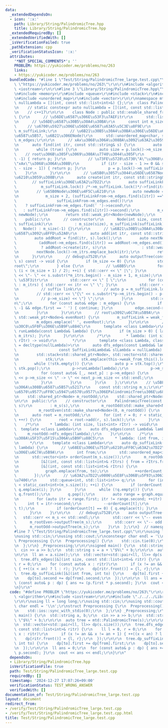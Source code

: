 ```yaml
---
data:
  _extendedDependsOn:
  - icon: ':x:'
    path: Library/String/PalindromicTree.hpp
    title: Library/String/PalindromicTree.hpp
  _extendedRequiredBy: []
  _extendedVerifiedWith: []
  _isVerificationFailed: true
  _pathExtension: cpp
  _verificationStatusIcon: ':x:'
  attributes:
    '*NOT_SPECIAL_COMMENTS*': ''
    PROBLEM: https://yukicoder.me/problems/no/263
    links:
    - https://yukicoder.me/problems/no/263
  bundledCode: "#line 1 \"Test/String/PalindromicTree_large.test.cpp\"\n#define PROBLEM\
    \ \"https://yukicoder.me/problems/no/263\"\r\n\r\n#include <algorithm>\r\n#include\
    \ <iostream>\r\n\r\n#line 3 \"Library/String/PalindromicTree.hpp\"\n#include <list>\r\
    \n#include <memory>\r\n#include <queue>\r\n#include <stack>\r\n#include <string>\r\
    \n#include <unordered_map>\r\n#include <vector>\r\n\r\nnamespace mtd {\r\n  auto\
    \ nullLambda = [](int, const std::list<int>&) {};\r\n  class PalindromicTree {\r\
    \n    // static constexpr auto nullLambda = [](int, const std::list<int>&) {};//\r\
    \n    // c++17\r\n\r\n    class Node : public std::enable_shared_from_this<Node>\
    \ {\r\n      // \u56DE\u6587\u306E\u53F3\u7AEFitr\r\n      std::list<int> m_itrs;\r\
    \n      // \u56DE\u6587\u30B5\u30A4\u30BA\r\n      const int m_size;\r\n\r\n \
    \     // \u6700\u5927\u306E\u56DE\u6587\u63A5\u5C3E\u8F9E\r\n      std::weak_ptr<Node>\
    \ m_suffixLink;\r\n      // \u6B21\u30B5\u30A4\u30BA\u306E\u56DE\u6587(\u56F2\u3080\
    \u6587\u5B57, \u6B21\u306ENode)\r\n      std::unordered_map<char, std::shared_ptr<Node>>\
    \ m_edges;\r\n\r\n      // xAx\u3068\u306A\u308BA\u3092\u63A2\u3059(x=str[itr])\r\
    \n      auto find(int itr, const std::string& s) {\r\n        auto p = this->weak_from_this();\r\
    \n        while (true) {\r\n          auto size = p.lock()->m_size;\r\n      \
    \    // root\u306B\u305F\u3069\u308A\u7740\u3044\u305F\r\n          if (size ==\
    \ -1) { return p; }\r\n          // \u73FE\u5728\u5730\"A\"\u306B\u304A\u3044\u3066\
    \"xAx\"\u3068\u306A\u308B\r\n          if (itr - size - 1 >= 0 && s[itr] == s[itr\
    \ - size - 1]) { return p; }\r\n          p = p.lock()->m_suffixLink;\r\n    \
    \    }\r\n      }\r\n\r\n      // \u65B0\u3057\u3044\u56DE\u6587Node\u3092\u4F5C\
    \u6210\u3059\u308B\r\n      auto create(int itr, const std::string& s) {\r\n \
    \       // suffixLink\u306E\u63A2\u7D22\r\n        auto suffixLinkFrom =\r\n \
    \           m_suffixLink.lock() /*->m_suffixLink.lock()*/->find(itr, s).lock();\r\
    \n        // \u65B0Node\u306E\u4F5C\u6210\r\n        auto newNode = std::make_shared<Node>(\r\
    \n            m_size + 2, (suffixLinkFrom->m_edges.find(s[itr]) ==\r\n       \
    \                  suffixLinkFrom->m_edges.end())\r\n                        \
    \    ? suffixLinkFrom->m_edges.find(' ')->second\r\n                         \
    \   : suffixLinkFrom->m_edges.find(s[itr])->second);\r\n        m_edges.emplace(s[itr],\
    \ newNode);\r\n        return std::weak_ptr<Node>(newNode);\r\n      }\r\n\r\n\
    \    public:\r\n      // constructor\r\n      Node(int size, const std::weak_ptr<Node>&\
    \ suffixLink)\r\n          : m_size(size), m_suffixLink(suffixLink) {}\r\n   \
    \   Node() : m_size(-1) {}\r\n\r\n      // \u6B21\u30B5\u30A4\u30BA\u306E\u56DE\
    \u6587\u3092\u8FFD\u52A0\r\n      auto add(int itr, const std::string& s) {\r\n\
    \        auto addRoot = find(itr, s).lock();\r\n        auto nextNode =\r\n  \
    \          (addRoot->m_edges.find(s[itr]) == addRoot->m_edges.end())\r\n     \
    \           ? addRoot->create(itr, s)\r\n                : std::weak_ptr<Node>(addRoot->m_edges.find(s[itr])->second);\r\
    \n        nextNode.lock()->m_itrs.emplace_back(itr);\r\n        return nextNode;\r\
    \n      }\r\n\r\n      // debug\u7528\r\n      auto outputTree(const std::string&\
    \ s) const -> void {\r\n        if (m_size <= 0) {\r\n          std::cerr << \"\
    root\";\r\n        } else {\r\n          // \u6BB5\r\n          for (int i = 0;\
    \ (i < (m_size + 1) / 2); ++i) { std::cerr << \" |\"; }\r\n          std::cerr\
    \ << \"- \" << s.substr(*m_itrs.begin() - m_size + 1, m_size);\r\n          //\
    \ \u53F3itr\r\n          std::cerr << \" [ \";\r\n          for (const auto& itr\
    \ : m_itrs) { std::cerr << itr << \" \"; }\r\n          std::cerr << \"] \";\r\
    \n          // suffix link\r\n          // auto p = m_suffixLink.lock();\r\n \
    \         // std::cerr << \"{\" << s.substr(*p->m_itrs.begin() - p->m_size + 1,\r\
    \n          // p->m_size) << \"} \";\r\n        }\r\n        std::cerr << \"\\\
    n\";\r\n        for (const auto& edge : m_edges) {\r\n          if (m_size ==\
    \ -1 && edge.first == ' ') { continue; }\r\n          edge.second->outputTree(s);\r\
    \n        }\r\n      }\r\n\r\n      // root\u3092\u6C7A\u5B9A\r\n      auto isOddRoot(const\
    \ std::weak_ptr<Node>& evenRoot) {\r\n        m_suffixLink = weak_from_this();\r\
    \n        m_edges.emplace(' ', evenRoot);\r\n      }\r\n\r\n      // \u30E9\u30E0\
    \u30C0\u5F0F\u306E\u5B9F\u884C\r\n      template <class Lambda>\r\n      auto\
    \ runLambda(const Lambda& lambda) {\r\n        if (m_size > 0) { lambda(m_size,\
    \ m_itrs); }\r\n      }\r\n\r\n      /*\r\n       * lambda: (int size, list<int>\
    \ rItr) -> void\r\n       */\r\n      template <class Lambda, class SuffixLinkLambda\
    \ = decltype(nullLambda)>\r\n      auto dfs_edges(const Lambda& lambda,\r\n  \
    \                   const SuffixLinkLambda& slLambda = nullLambda) -> void {\r\
    \n        std::stack<std::shared_ptr<Node>, std::vector<std::shared_ptr<Node>>>\r\
    \n            stk;\r\n        stk.emplace(this->weak_from_this().lock());\r\n\
    \        while (!stk.empty()) {\r\n          auto p = stk.top();\r\n         \
    \ stk.pop();\r\n          p->runLambda(lambda);\r\n          p->m_suffixLink.lock()->runLambda(slLambda);\r\
    \n          for (const auto& [_, next_p] : p->m_edges) {\r\n            // std::cerr\
    \ << p->m_size << \" -> \" << next_p->m_size << std::endl;\r\n            stk.emplace(next_p);\r\
    \n          }\r\n        }\r\n      }\r\n    };\r\n\r\n    // \u5BFE\u8C61\u3068\
    \u306A\u308B\u6587\u5B57\u5217\r\n    const std::string m_s;\r\n\r\n    // \u5076\
    \u6570\u9577\uFF0C\u5947\u6570\u9577\u306EPalindromicTree\u306E\u6839(0, -1)\r\
    \n    std::shared_ptr<Node> m_rootOdd;\r\n    std::shared_ptr<Node> m_rootEven;\r\
    \n\r\n  public:\r\n    // constructor\r\n    PalindromicTree(const std::string&\
    \ s)\r\n        : m_s(s),\r\n          m_rootOdd(std::make_shared<Node>()),\r\n\
    \          m_rootEven(std::make_shared<Node>(0, m_rootOdd)) {\r\n      m_rootOdd->isOddRoot(m_rootEven);\r\
    \n      auto root = m_rootOdd;\r\n      for (int r = 0; r < static_cast<int>(s.size());\
    \ ++r) {\r\n        root = root->add(r, s).lock();\r\n      }\r\n    }\r\n\r\n\
    \    /*\r\n     * lambda: (int size, list<int> rItr) -> void\r\n     */\r\n  \
    \  template <class Lambda>\r\n    auto dfs_edges(const Lambda& lambda) {\r\n \
    \     m_rootOdd->dfs_edges(lambda);\r\n    }\r\n\r\n    /*\r\n     * \u304B\u306A\
    \u308A\u5F37\u5F15\u306A\u5B9F\u88C5\r\n     * lambda: (int from, int to) -> void\r\
    \n     */\r\n    template <class Lambda>\r\n    auto dp_suffixLink(const Lambda&\
    \ lambda) {\r\n      // \u68EE\u306E\u751F\u6210\uFF0C\u63A2\u7D22\u9806\u5E8F\
    \u306E\u6C7A\u5B9A\r\n      int from;\r\n      std::unordered_map<int, int> graph;\r\
    \n      std::vector<int> orderCount(m_s.size());\r\n      m_rootOdd->dfs_edges(\r\
    \n          [&](int, const std::list<int>& rItrs) { from = rItrs.front(); },\r\
    \n          [&](int, const std::list<int>& rItrs) {\r\n            int to = rItrs.front();\r\
    \n            graph.emplace(from, to);\r\n            ++orderCount[to];\r\n  \
    \        });\r\n      // \u63A2\u7D22\u9806\u5E8F\u306B\u5F93\u3063\u3066\u51E6\
    \u7406\r\n      std::queue<int, std::list<int>> q;\r\n      for (int i = 0; i\
    \ < static_cast<int>(m_s.size()); ++i) {\r\n        if (orderCount[i] == 0) {\
    \ q.emplace(i); }\r\n      }\r\n      while (!q.empty()) {\r\n        int f =\
    \ q.front();\r\n        q.pop();\r\n        auto range = graph.equal_range(f);\r\
    \n        for (auto itr = range.first; itr != range.second; ++itr) {\r\n     \
    \     int t = itr->second;\r\n          --orderCount[t];\r\n          lambda(f,\
    \ t);\r\n          if (orderCount[t] == 0) { q.emplace(t); }\r\n        }\r\n\
    \      }\r\n    }\r\n\r\n    // debug\u7528\r\n    auto outputTree() {\r\n   \
    \   std::cerr << m_s << std::endl;\r\n      std::cerr << \"-- even --\\n\";\r\n\
    \      m_rootEven->outputTree(m_s);\r\n      std::cerr << \"-- odd --\\n\";\r\n\
    \      m_rootOdd->outputTree(m_s);\r\n    }\r\n  };\r\n}  // namespace mtd\r\n\
    #line 7 \"Test/String/PalindromicTree_large.test.cpp\"\n\r\nusing ll = long long;\r\
    \nusing std::cin;\r\nusing std::cout;\r\nconstexpr char endl = '\\n';\r\nstruct\
    \ Preprocessing {\r\n  Preprocessing() {\r\n    std::cin.tie(0);\r\n    std::ios::sync_with_stdio(0);\r\
    \n  };\r\n} _Preprocessing;\r\n\r\nsigned main() {\r\n  std::string a, b;\r\n\
    \  cin >> a >> b;\r\n  std::string s = a + \"$%\" + b;\r\n\r\n  auto tree = mtd::PalindromicTree(s);\r\
    \n\r\n  ll an = a.size();\r\n  std::vector<std::pair<ll, ll>> dp(s.size());\r\n\
    \  tree.dfs_edges([&](int size, const std::list<int>& ritr) {\r\n    ll l = 0,\
    \ r = 0;\r\n    for (const auto& x : ritr)\r\n      if (x != an && x != an + 1)\
    \ { ++((x < an) ? l : r); }\r\n    dp[ritr.front()] = {l, r};\r\n  });\r\n\r\n\
    \  tree.dp_suffixLink([&](int from, int to) {\r\n    dp[to].first += dp[from].first;\r\
    \n    dp[to].second += dp[from].second;\r\n  });\r\n\r\n  ll ans = 0;\r\n  for\
    \ (const auto& p : dp) { ans += (p.first * p.second); }\r\n  cout << ans << endl;\r\
    \n}\r\n"
  code: "#define PROBLEM \"https://yukicoder.me/problems/no/263\"\r\n\r\n#include\
    \ <algorithm>\r\n#include <iostream>\r\n\r\n#include \"./../../Library/String/PalindromicTree.hpp\"\
    \r\n\r\nusing ll = long long;\r\nusing std::cin;\r\nusing std::cout;\r\nconstexpr\
    \ char endl = '\\n';\r\nstruct Preprocessing {\r\n  Preprocessing() {\r\n    std::cin.tie(0);\r\
    \n    std::ios::sync_with_stdio(0);\r\n  };\r\n} _Preprocessing;\r\n\r\nsigned\
    \ main() {\r\n  std::string a, b;\r\n  cin >> a >> b;\r\n  std::string s = a +\
    \ \"$%\" + b;\r\n\r\n  auto tree = mtd::PalindromicTree(s);\r\n\r\n  ll an = a.size();\r\
    \n  std::vector<std::pair<ll, ll>> dp(s.size());\r\n  tree.dfs_edges([&](int size,\
    \ const std::list<int>& ritr) {\r\n    ll l = 0, r = 0;\r\n    for (const auto&\
    \ x : ritr)\r\n      if (x != an && x != an + 1) { ++((x < an) ? l : r); }\r\n\
    \    dp[ritr.front()] = {l, r};\r\n  });\r\n\r\n  tree.dp_suffixLink([&](int from,\
    \ int to) {\r\n    dp[to].first += dp[from].first;\r\n    dp[to].second += dp[from].second;\r\
    \n  });\r\n\r\n  ll ans = 0;\r\n  for (const auto& p : dp) { ans += (p.first *\
    \ p.second); }\r\n  cout << ans << endl;\r\n}\r\n"
  dependsOn:
  - Library/String/PalindromicTree.hpp
  isVerificationFile: true
  path: Test/String/PalindromicTree_large.test.cpp
  requiredBy: []
  timestamp: '2024-12-27 17:07:26+09:00'
  verificationStatus: TEST_WRONG_ANSWER
  verifiedWith: []
documentation_of: Test/String/PalindromicTree_large.test.cpp
layout: document
redirect_from:
- /verify/Test/String/PalindromicTree_large.test.cpp
- /verify/Test/String/PalindromicTree_large.test.cpp.html
title: Test/String/PalindromicTree_large.test.cpp
---
```

